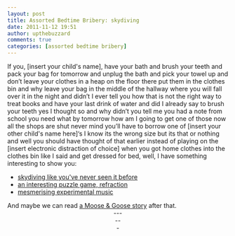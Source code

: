 ```yaml
---
layout: post
title: Assorted Bedtime Bribery: skydiving
date: 2011-11-12 19:51
author: upthebuzzard
comments: true
categories: [assorted bedtime bribery]
---
```

If you, [insert your child's name], have your bath and brush your teeth and pack your bag for tomorrow and unplug the bath and pick your towel up and don’t leave your clothes in a heap on the floor there put them in the clothes bin and why leave your bag in the middle of the hallway where you will fall over it in the night and didn’t I ever tell you how that is not the right way to treat books and have your last drink of water and did I already say to brush your teeth yes I thought so and why didn’t you tell me you had a note from school you need what by tomorrow how am I going to get one of those now all the shops are shut never mind you’ll have to borrow one of [insert your other child's name here]‘s I know its the wrong size but its that or nothing and well you should have thought of that earlier instead of playing on the [insert electronic distraction of choice] when you got home clothes into the clothes bin like I said and get dressed for bed, well, I have something interesting to show you:
<ul>
	<li><a title="I think its real" href="http://www.youtube.com/watch?v=iVvRWVoHDb8" target="_blank">skydiving like you've never seen it before</a></li>
	<li><a title="ssh. it may also be educational" href="http://games.cs.washington.edu/refraction/" target="_blank">an interesting puzzle game, refraction</a></li>
	<li><a title="possibly the grown up might want to have a go at this too, very theraputic" href="http://www.inbflat.net/" target="_blank">mesmerising experimental music</a></li>
</ul>
<div>And maybe we can read <a title="Moose &amp; Goose Stories" href="http://stories.upthebuzzard.com/">a Moose &amp; Goose story</a> after that.</div>
<div style="text-align:center;">---</div>
<div style="text-align:center;">--</div>
<div style="text-align:center;">-</div>
